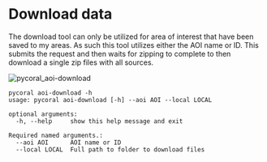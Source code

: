 # Download data

The download tool can only be utilized for area of interest that have been saved to my areas. As such this tool utilizes either the AOI name or ID. This submits the request and then waits for zipping to complete to then download a single zip files with all sources.

![pycoral_aoi-download](https://user-images.githubusercontent.com/6677629/118433385-7e9a5c00-b6a0-11eb-87cd-d84b81960757.gif)

```
pycoral aoi-download -h
usage: pycoral aoi-download [-h] --aoi AOI --local LOCAL

optional arguments:
  -h, --help     show this help message and exit

Required named arguments.:
  --aoi AOI      AOI name or ID
  --local LOCAL  Full path to folder to download files
```
